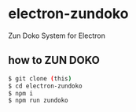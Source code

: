 # electron-zundoko
Zun Doko System for Electron

## how to ZUN DOKO
```sh
$ git clone (this)
$ cd electron-zundoko
$ npm i
$ npm run zundoko
```
